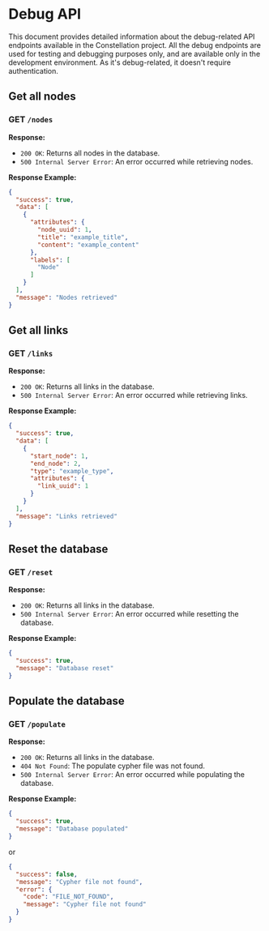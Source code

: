# Debug API

This document provides detailed information about the debug-related API endpoints available in the Constellation project.
All the debug endpoints are used for testing and debugging purposes only, and are available only in the development environment.
As it's debug-related, it doesn't require authentication.

## Get all nodes

### GET `/nodes`

**Response:**

- `200 OK`: Returns all nodes in the database.
- `500 Internal Server Error`: An error occurred while retrieving nodes.

**Response Example:**

```json
{
  "success": true,
  "data": [
    {
      "attributes": {
        "node_uuid": 1,
        "title": "example_title",
        "content": "example_content"
      },
      "labels": [
        "Node"
      ]
    }
  ],
  "message": "Nodes retrieved"
}
```

## Get all links

### GET `/links`

**Response:**

- `200 OK`: Returns all links in the database.
- `500 Internal Server Error`: An error occurred while retrieving links.

**Response Example:**

```json
{
  "success": true,
  "data": [
    {
      "start_node": 1,
      "end_node": 2,
      "type": "example_type",
      "attributes": {
        "link_uuid": 1
      }
    }
  ],
  "message": "Links retrieved"
}
```

## Reset the database

### GET `/reset`

**Response:**

- `200 OK`: Returns all links in the database.
- `500 Internal Server Error`: An error occurred while resetting the database.

**Response Example:**

```json
{
  "success": true,
  "message": "Database reset"
}
```

## Populate the database

### GET `/populate`

**Response:**

- `200 OK`: Returns all links in the database.
- `404 Not Found`: The populate cypher file was not found.
- `500 Internal Server Error`: An error occurred while populating the database.

**Response Example:**

```json
{
  "success": true,
  "message": "Database populated"
}
```

or

```json
{
  "success": false,
  "message": "Cypher file not found",
  "error": {
    "code": "FILE_NOT_FOUND",
    "message": "Cypher file not found"
  }
}
```
